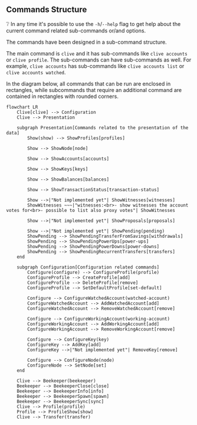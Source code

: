 ## Commands Structure

:grey_question: In any time it's possible to use the `-h`/`--help` flag to get help about the current command related
sub-commands
or/and options.

The commands have been designed in a sub-command structure.

The main command is `clive` and it has sub-commands like `clive accounts` or `clive profile`.
The sub-commands can have sub-commands as well. For example, `clive accounts` has sub-commands
like `clive accounts list` or `clive accounts watched`.

In the diagram below, all commands that can be run are enclosed in rectangles, while subcommands that require an
additional command are contained in rectangles with rounded corners.

```mermaid
flowchart LR
    Clive[clive] --> Configuration
    Clive --> Presentation

    subgraph Presentation[Commands related to the presentation of the data]
        Show(show) --> ShowProfiles[profiles]

        Show --> ShowNode[node]

        Show --> ShowAccounts[accounts]

        Show --> ShowKeys[keys]

        Show --> ShowBalances[balances]

        Show --> ShowTransactionStatus[transaction-status]

        Show -->|"Not implemented yet"| ShowWitnesses[witnesses]
        ShowWitnesses ~~~|"witnesses:<br>- show witnesses the account votes for<br>- possible to list also proxy votes"| ShowWitnesses

        Show -->|"Not implemented yet"| ShowProposals[proposals]

        Show -->|"Not implemented yet"| ShowPending(pending)
        ShowPending --> ShowPendingTransferFromSavings[withdrawals]
        ShowPending --> ShowPendingPowerUps[power-ups]
        ShowPending --> ShowPendingPowerDowns[power-downs]
        ShowPending --> ShowPendingRecurrentTransfers[transfers]
    end

    subgraph Configuration[Configuration related commands]
        Configure(configure) --> ConfigureProfile(profile)
        ConfigureProfile --> CreateProfile[add]
        ConfigureProfile --> DeleteProfile[remove]
        ConfigureProfile --> SetDefaultProfile[set-default]

        Configure --> ConfigureWatchedAccount(watched-account)
        ConfigureWatchedAccount --> AddWatchedAccount[add]
        ConfigureWatchedAccount --> RemoveWatchedAccount[remove]

        Configure --> ConfigureWorkingAccount(working-account)
        ConfigureWorkingAccount --> AddWorkingAccount[add]
        ConfigureWorkingAccount --> RemoveWorkingAccount[remove]

        Configure --> ConfigureKey(key)
        ConfigureKey --> AddKey[add]
        ConfigureKey -->|"Not implemented yet"| RemoveKey[remove]

        Configure --> ConfigureNode(node)
        ConfigureNode --> SetNode[set]
    end

    Clive --> Beekeeper(beekeeper)
    Beekeeper --> BeekeeperClose[close]
    Beekeeper --> BeekeeperInfo[info]
    Beekeeper --> BeekeeperSpawn[spawn]
    Beekeeper --> BeekeeperSync[sync]
    Clive --> Profile(profile)
    Profile --> ProfileShow[show]
    Clive --> Transfer(transfer)
```
